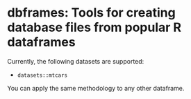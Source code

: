 # dbframes: Tools for creating database files from popular R dataframes

Currently, the following datasets are supported:

- `datasets::mtcars`

You can apply the same methodology to any other dataframe.

